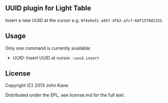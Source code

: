 UUID plugin for Light Table
---------------------------

Insert a new UUID at the cursor e.g. `9f4e9a51-a95f-4f62-afc7-60f1570d2255`.

Usage
-----

Only one command is currently available:

* UUID: Insert UUID at cursor. `:uuid.insert`

License
-------
Copyright (C) 2013 John Kane.

Distributed under the EPL, see license.md for the full text.
